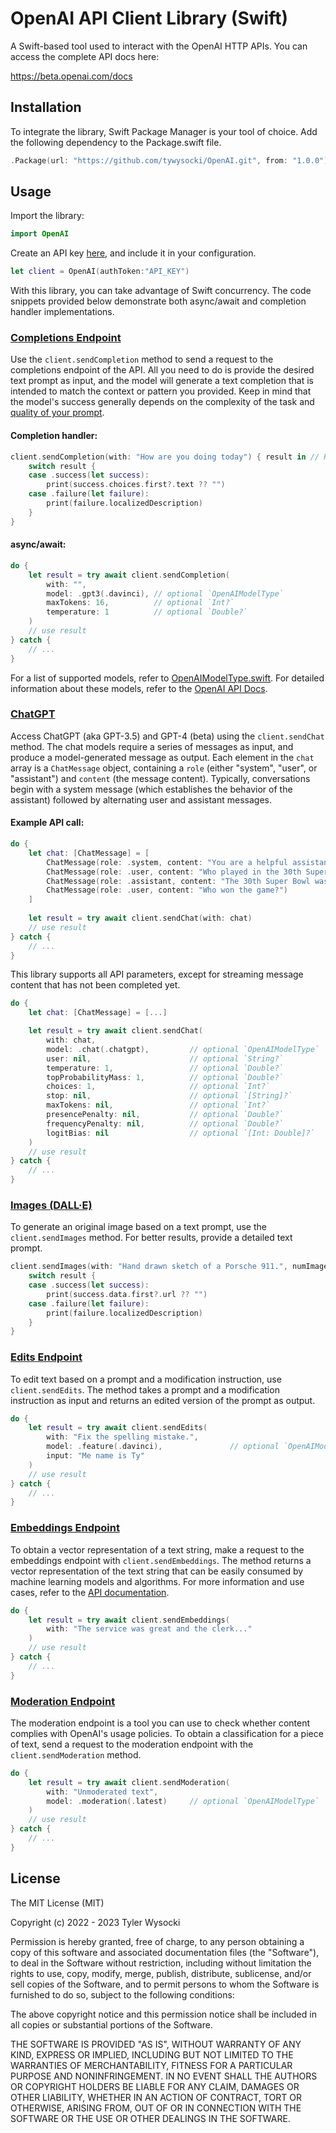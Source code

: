 # OpenAI API Client Library (Swift)

A Swift-based tool used to interact with the OpenAI HTTP APIs. You can access the complete API docs here:

https://beta.openai.com/docs

## Installation

To integrate the library, Swift Package Manager is your tool of choice. Add the following dependency to the Package.swift file.

```swift
.Package(url: "https://github.com/tywysocki/OpenAI.git", from: "1.0.0")
```

## Usage

Import the library:

```swift
import OpenAI
```
Create an API key [here](https://platform.openai.com/account/api-keys), and include it in your configuration.

```swift
let client = OpenAI(authToken:"API_KEY")
```

With this library, you can take advantage of Swift concurrency. The code snippets provided below demonstrate both async/await and completion handler implementations.

### [Completions Endpoint](https://platform.openai.com/docs/api-reference/completions)

Use the `client.sendCompletion` method to send a request to the completions endpoint of the API. All you need to do is provide the desired text prompt as input, and the model will generate a text completion that is intended to match the context or pattern you provided. Keep in mind that the model's success generally depends on the complexity of the task and [quality of your prompt](https://platform.openai.com/docs/guides/completion/prompt-design).

#### Completion handler:

```swift
client.sendCompletion(with: "How are you doing today") { result in // Result<OpenAIModel, OpenAIError>
    switch result {
    case .success(let success):
        print(success.choices.first?.text ?? "")
    case .failure(let failure):
        print(failure.localizedDescription)
    }
}
```

#### async/await:

```swift
do {
    let result = try await client.sendCompletion(
        with: "",
        model: .gpt3(.davinci), // optional `OpenAIModelType`
        maxTokens: 16,          // optional `Int?`
        temperature: 1          // optional `Double?`
    )
    // use result
} catch {
    // ...
}
```

For a list of supported models, refer to [OpenAIModelType.swift](https://github.com/tywysocki/OpenAI/blob/master/Sources/OpenAI/Models/OpenAIModelType.swift). For detailed information about these models, refer to the [OpenAI API Docs]().

### [ChatGPT](https://platform.openai.com/docs/api-reference/chat)

Access ChatGPT (aka GPT-3.5) and GPT-4 (beta) using the `client.sendChat` method. The chat models require a series of messages as input, and produce a model-generated message as output. Each element in the `chat` array is a `ChatMessage` object, containing a `role` (either "system", "user", or "assistant") and `content` (the message content). Typically, conversations begin with a system message (which establishes the behavior of the assistant) followed by alternating user and assistant messages.

#### Example API call:

```swift
do {
    let chat: [ChatMessage] = [
        ChatMessage(role: .system, content: "You are a helpful assistant."),
        ChatMessage(role: .user, content: "Who played in the 30th Super Bowl?"),
        ChatMessage(role: .assistant, content: "The 30th Super Bowl was played between the Dallas Cowboys and the Pittsburgh Steelers."),
        ChatMessage(role: .user, content: "Who won the game?")
    ]
                
    let result = try await client.sendChat(with: chat)
    // use result
} catch {
    // ...
}
```

This library supports all API parameters, except for streaming message content that has not been completed yet.

```swift
do {
    let chat: [ChatMessage] = [...]

    let result = try await client.sendChat(
        with: chat,
        model: .chat(.chatgpt),         // optional `OpenAIModelType`
        user: nil,                      // optional `String?`
        temperature: 1,                 // optional `Double?`
        topProbabilityMass: 1,          // optional `Double?`
        choices: 1,                     // optional `Int?`
        stop: nil,                      // optional `[String]?`
        maxTokens: nil,                 // optional `Int?`
        presencePenalty: nil,           // optional `Double?`
        frequencyPenalty: nil,          // optional `Double?`
        logitBias: nil                  // optional `[Int: Double]?`
    )
    // use result
} catch {
    // ...
}
```

### [Images (DALL·E)](https://platform.openai.com/docs/api-reference/images/create)

To generate an original image based on a text prompt, use the `client.sendImages` method. For better results, provide a detailed text prompt.

```swift
client.sendImages(with: "Hand drawn sketch of a Porsche 911.", numImages: 1, size: .size1024) { result in // Result<OpenAIModel, OpenAIError>
    switch result {
    case .success(let success):
        print(success.data.first?.url ?? "")
    case .failure(let failure):
        print(failure.localizedDescription)
    }
}
```

### [Edits Endpoint](https://platform.openai.com/docs/api-reference/edits)

To edit text based on a prompt and a modification instruction, use `client.sendEdits`. The method takes a prompt and a modification instruction as input and returns an edited version of the prompt as output.

```swift
do {
    let result = try await client.sendEdits(
        with: "Fix the spelling mistake.",
        model: .feature(.davinci),               // optional `OpenAIModelType`
        input: "Me name is Ty"
    )
    // use result
} catch {
    // ...
}
```

### [Embeddings Endpoint](https://platform.openai.com/docs/guides/embeddings)

To obtain a vector representation of a text string, make a request to the embeddings endpoint with `client.sendEmbeddings`. The method returns a vector representation of the text string that can be easily consumed by machine learning models and algorithms. For more information and use cases, refer to the [API documentation](https://platform.openai.com/docs/guides/embeddings/use-cases).

```swift
do {
    let result = try await client.sendEmbeddings(
        with: "The service was great and the clerk..."
    )
    // use result
} catch {
    // ...
}
```

### [Moderation Endpoint](https://platform.openai.com/docs/api-reference/moderations)

The moderation endpoint is a tool you can use to check whether content complies with OpenAI's usage policies. To obtain a classification for a piece of text, send a request to the moderation endpoint with the `client.sendModeration` method.

```swift
do {
    let result = try await client.sendModeration(
        with: "Unmoderated text",
        model: .moderation(.latest)     // optional `OpenAIModelType`
    )
    // use result
} catch {
    // ...
}
```

## License

The MIT License (MIT)

Copyright (c) 2022 - 2023 Tyler Wysocki

Permission is hereby granted, free of charge, to any person obtaining a copy of this software and associated documentation files (the "Software"), to deal in the Software without restriction, including without limitation the rights to use, copy, modify, merge, publish, distribute, sublicense, and/or sell copies of the Software, and to permit persons to whom the Software is furnished to do so, subject to the following conditions:

The above copyright notice and this permission notice shall be included in all copies or substantial portions of the Software.

THE SOFTWARE IS PROVIDED "AS IS", WITHOUT WARRANTY OF ANY KIND, EXPRESS OR IMPLIED, INCLUDING BUT NOT LIMITED TO THE WARRANTIES OF MERCHANTABILITY, FITNESS FOR A PARTICULAR PURPOSE AND NONINFRINGEMENT. IN NO EVENT SHALL THE AUTHORS OR COPYRIGHT HOLDERS BE LIABLE FOR ANY CLAIM, DAMAGES OR OTHER LIABILITY, WHETHER IN AN ACTION OF CONTRACT, TORT OR OTHERWISE, ARISING FROM, OUT OF OR IN CONNECTION WITH THE SOFTWARE OR THE USE OR OTHER DEALINGS IN THE SOFTWARE.
